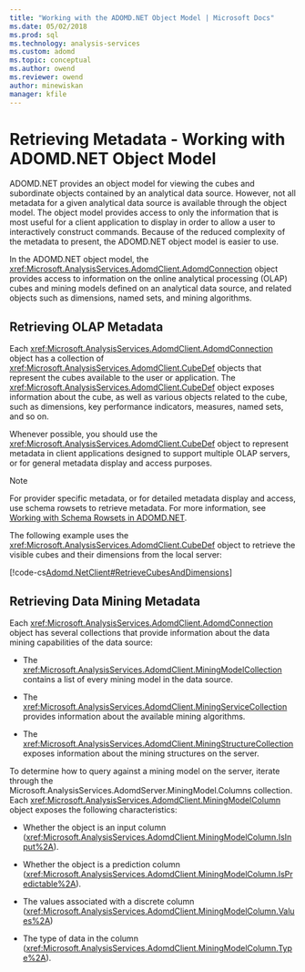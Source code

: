 ```yaml
---
title: "Working with the ADOMD.NET Object Model | Microsoft Docs"
ms.date: 05/02/2018
ms.prod: sql
ms.technology: analysis-services
ms.custom: adomd
ms.topic: conceptual
ms.author: owend
ms.reviewer: owend
author: minewiskan
manager: kfile
---
```

# Retrieving Metadata - Working with ADOMD.NET Object Model
  ADOMD.NET provides an object model for viewing the cubes and subordinate objects contained by an analytical data source. However, not all metadata for a given analytical data source is available through the object model. The object model provides access to only the information that is most useful for a client application to display in order to allow a user to interactively construct commands. Because of the reduced complexity of the metadata to present, the ADOMD.NET object model is easier to use.  
  
 In the ADOMD.NET object model, the <xref:Microsoft.AnalysisServices.AdomdClient.AdomdConnection> object provides access to information on the online analytical processing (OLAP) cubes and mining models defined on an analytical data source, and related objects such as dimensions, named sets, and mining algorithms.  
  
## Retrieving OLAP Metadata  
 Each <xref:Microsoft.AnalysisServices.AdomdClient.AdomdConnection> object has a collection of <xref:Microsoft.AnalysisServices.AdomdClient.CubeDef> objects that represent the cubes available to the user or application. The <xref:Microsoft.AnalysisServices.AdomdClient.CubeDef> object exposes information about the cube, as well as various objects related to the cube, such as dimensions, key performance indicators, measures, named sets, and so on.  
  
 Whenever possible, you should use the <xref:Microsoft.AnalysisServices.AdomdClient.CubeDef> object to represent metadata in client applications designed to support multiple OLAP servers, or for general metadata display and access purposes.  
  
> [!NOTE]  
>  For provider specific metadata, or for detailed metadata display and access, use schema rowsets to retrieve metadata. For more information, see [Working with Schema Rowsets in ADOMD.NET](retrieving-metadata-working-with-schema-rowsets.md).  
  
 The following example uses the <xref:Microsoft.AnalysisServices.AdomdClient.CubeDef> object to retrieve the visible cubes and their dimensions from the local server:  
  
 [!code-cs[Adomd.NetClient#RetrieveCubesAndDimensions](codesnippet/csharp/retrieving-metadata-work_1_1.cs)]  
  
## Retrieving Data Mining Metadata  
 Each <xref:Microsoft.AnalysisServices.AdomdClient.AdomdConnection> object has several collections that provide information about the data mining capabilities of the data source:  
  
-   The <xref:Microsoft.AnalysisServices.AdomdClient.MiningModelCollection> contains a list of every mining model in the data source.  
  
-   The <xref:Microsoft.AnalysisServices.AdomdClient.MiningServiceCollection> provides information about the available mining algorithms.  
  
-   The <xref:Microsoft.AnalysisServices.AdomdClient.MiningStructureCollection> exposes information about the mining structures on the server.  
  
 To determine how to query against a mining model on the server, iterate through the Microsoft.AnalysisServices.AdomdServer.MiningModel.Columns collection. Each <xref:Microsoft.AnalysisServices.AdomdClient.MiningModelColumn> object exposes the following characteristics:  
  
-   Whether the object is an input column (<xref:Microsoft.AnalysisServices.AdomdClient.MiningModelColumn.IsInput%2A>).  
  
-   Whether the object is a prediction column (<xref:Microsoft.AnalysisServices.AdomdClient.MiningModelColumn.IsPredictable%2A>).  
  
-   The values associated with a discrete column (<xref:Microsoft.AnalysisServices.AdomdClient.MiningModelColumn.Values%2A>)  
  
-   The type of data in the column (<xref:Microsoft.AnalysisServices.AdomdClient.MiningModelColumn.Type%2A>).  